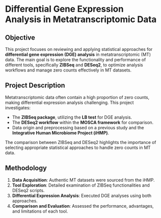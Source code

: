 # Differential Gene Expression Analysis in Metatranscriptomic Data

## Objective

This project focuses on reviewing and applying statistical approaches for **differential gene expression (DGE) analysis** in metatranscriptomic (MT) data. The main goal is to explore the functionality and performance of different tools, specifically **ZIBSeq** and **DESeq2**, to optimize analysis workflows and manage zero counts effectively in MT datasets.

## Project Description

Metatranscriptomic data often contain a high proportion of zero counts, making differential expression analysis challenging. This project investigates:

- The **ZIBSeq package**, utilizing the **LB test** for DGE analysis.  
- The **DESeq2 workflow** within the **MOSCA framework** for comparison.  
- Data origin and preprocessing based on a previous study and the **Integrative Human Microbiome Project (iHMP)**.  

The comparison between ZIBSeq and DESeq2 highlights the importance of selecting appropriate statistical approaches to handle zero counts in MT data. 

## Methodology

1. **Data Acquisition**: Authentic MT datasets were sourced from the iHMP.  
2. **Tool Exploration**: Detailed examination of ZIBSeq functionalities and DESeq2 scripts.  
3. **Differential Expression Analysis**: Executed DGE analyses using both approaches.  
4. **Comparison and Evaluation**: Assessed the performance, advantages, and limitations of each tool.  


